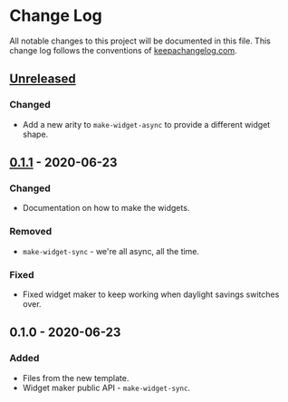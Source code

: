# Change Log
All notable changes to this project will be documented in this file. This change log follows the conventions of [keepachangelog.com](http://keepachangelog.com/).

## [Unreleased]
### Changed
- Add a new arity to `make-widget-async` to provide a different widget shape.

## [0.1.1] - 2020-06-23
### Changed
- Documentation on how to make the widgets.

### Removed
- `make-widget-sync` - we're all async, all the time.

### Fixed
- Fixed widget maker to keep working when daylight savings switches over.

## 0.1.0 - 2020-06-23
### Added
- Files from the new template.
- Widget maker public API - `make-widget-sync`.

[Unreleased]: https://github.com/your-name/ground-up/compare/0.1.1...HEAD
[0.1.1]: https://github.com/your-name/ground-up/compare/0.1.0...0.1.1
